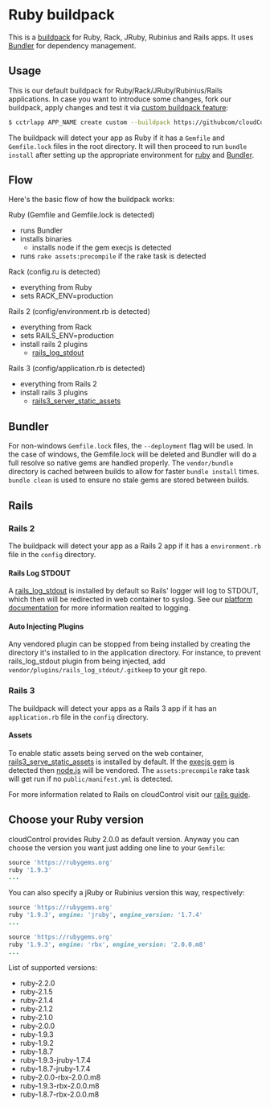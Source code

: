 Ruby buildpack
==============

This is a [buildpack](https://www.cloudcontrol.com/dev-center/Platform%20Documentation#buildpacks-and-the-procfile) for Ruby, Rack, JRuby, Rubinius and Rails apps. It uses [Bundler](http://gembundler.com) for dependency management.

Usage
-----

This is our default buildpack for Ruby/Rack/JRuby/Rubinius/Rails applications. In case you want to introduce some changes, fork our buildpack, apply changes and test it via [custom buildpack feature](https://www.cloudcontrol.com/dev-center/Guides/Third-Party%20Buildpacks/Third-Party%20Buildpacks):

~~~bash
$ cctrlapp APP_NAME create custom --buildpack https://githubcom/cloudControl/buildpack-ruby.git
~~~

The buildpack will detect your app as Ruby if it has a `Gemfile` and `Gemfile.lock` files in the root directory. It will then proceed to run `bundle install` after setting up the appropriate environment for [ruby](http://ruby-lang.org) and [Bundler](http://gembundler.com).

Flow
----

Here's the basic flow of how the buildpack works:

Ruby (Gemfile and Gemfile.lock is detected)

* runs Bundler
* installs binaries
  * installs node if the gem execjs is detected
* runs `rake assets:precompile` if the rake task is detected

Rack (config.ru is detected)

* everything from Ruby
* sets RACK_ENV=production

Rails 2 (config/environment.rb is detected)

* everything from Rack
* sets RAILS_ENV=production
* install rails 2 plugins
  * [rails_log_stdout](http://github.com/ddollar/rails_log_stdout)

Rails 3 (config/application.rb is detected)

* everything from Rails 2
* install rails 3 plugins
  * [rails3_server_static_assets](https://githubcom/pedro/rails3_serve_static_assets)

Bundler
-------

For non-windows `Gemfile.lock` files, the `--deployment` flag will be used. In the case of windows, the Gemfile.lock will be deleted and Bundler will do a full resolve so native gems are handled properly. The `vendor/bundle` directory is cached between builds to allow for faster `bundle install` times. `bundle clean` is used to ensure no stale gems are stored between builds.

Rails
-------

### Rails 2

The buildpack will detect your app as a Rails 2 app if it has a `environment.rb` file in the `config`  directory.

#### Rails Log STDOUT

A [rails_log_stdout](http://github.com/ddollar/rails_log_stdout) is installed by default so Rails' logger will log to STDOUT, which then will be redirected in web container to syslog. See our [platform documentation](https://www.cloudcontrol.com/dev-center/Platform%20Documentation#logging) for more information realted to logging.

#### Auto Injecting Plugins

Any vendored plugin can be stopped from being installed by creating the directory it's installed to in the application directory. For instance, to prevent rails_log_stdout plugin from being injected, add `vendor/plugins/rails_log_stdout/.gitkeep` to your git repo.

### Rails 3

The buildpack will detect your apps as a Rails 3 app if it has an `application.rb` file in the `config` directory.

#### Assets

To enable static assets being served on the web container, [rails3_serve_static_assets](http://github.com/pedro/rails3_serve_static_assets) is installed by default. If the [execjs gem](http://github.com/sstephenson/execjs) is detected then [node.js](http://github.com/joyent/node) will be vendored. The `assets:precompile` rake task will get run if no `public/manifest.yml` is detected.

For more information related to Rails on cloudControl visit our [rails guide](https://www.cloudcontrol.com/dev-center/Guides/Ruby/RailsNotes).

Choose your Ruby version
------------------

cloudControl provides Ruby 2.0.0 as default version. Anyway you can choose the version you want just adding one line to your `Gemfile`:


```ruby
source 'https://rubygems.org'
ruby '1.9.3'
...
```

You can also specify a jRuby or Rubinius version this way, respectively:

```ruby
source 'https://rubygems.org'
ruby '1.9.3', engine: 'jruby', engine_version: '1.7.4'
...
```

```ruby
source 'https://rubygems.org'
ruby '1.9.3', engine: 'rbx', engine_version: '2.0.0.m8'
...
```

List of supported versions:

- ruby-2.2.0
- ruby-2.1.5
- ruby-2.1.4
- ruby-2.1.2
- ruby-2.1.0
- ruby-2.0.0
- ruby-1.9.3
- ruby-1.9.2
- ruby-1.8.7
- ruby-1.9.3-jruby-1.7.4
- ruby-1.8.7-jruby-1.7.4
- ruby-2.0.0-rbx-2.0.0.m8
- ruby-1.9.3-rbx-2.0.0.m8
- ruby-1.8.7-rbx-2.0.0.m8
